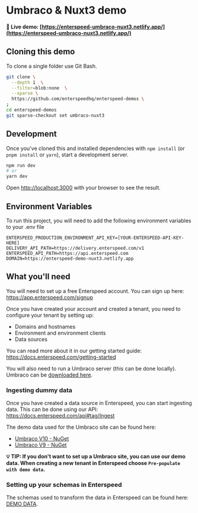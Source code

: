 # Umbraco & Nuxt3 demo

**🔗 Live demo: [https://enterspeed-umbraco-nuxt3.netlify.app/](https://enterspeed-umbraco-nuxt3.netlify.app/)**

## Cloning this demo

To clone a single folder use Git Bash.

```bash
git clone \
  --depth 1  \
  --filter=blob:none  \
  --sparse \
  https://github.com/enterspeedhq/enterspeed-demos \
;
cd enterspeed-demos
git sparse-checkout set umbraco-nuxt3
```

## Development

Once you've cloned this and installed dependencies with `npm install` (or `pnpm install` or `yarn`), start a development server.

```bash
npm run dev
# or
yarn dev
```

Open [http://localhost:3000](http://localhost:3000) with your browser to see the result.

## Environment Variables

To run this project, you will need to add the following environment variables to your .env file

```
ENTERSPEED_PRODUCTION_ENVIRONMENT_API_KEY=[YOUR-ENTERSPEED-API-KEY-HERE]
DELIVERY_API_PATH=https://delivery.enterspeed.com/v1
ENTERSPEED_API_PATH=https://api.enterspeed.com
DOMAIN=https://enterspeed-demo-nuxt3.netlify.app
```

## What you'll need

You will need to set up a free Enterspeed account. You can sign up here: https://app.enterspeed.com/signup

Once you have created your account and created a tenant, you need to configure your tenant by setting up:

- Domains and hostnames
- Environment and environment clients
- Data sources

You can read more about it in our getting started guide: https://docs.enterspeed.com/getting-started

You will also need to run a Umbraco server (this can be done locally). Umbraco can be [downloaded here](https://our.umbraco.com/download).

### Ingesting dummy data

Once you have created a data source in Enterspeed, you can start ingesting data. This can be done using our API: https://docs.enterspeed.com/api#tag/Ingest

The demo data used for the Umbraco site can be found here:

- [Umbraco V10 - NuGet](https://www.nuget.org/packages/Enterspeed.Demos.UmbracoCms.V10.FairyTales)
- [Umbraco V9 - NuGet](https://www.nuget.org/packages/Enterspeed.Demos.UmbracoCms.V9.FairyTales)

**💡 TIP: If you don't want to set up a Umbraco site, you can use our demo data. When creating a new tenant in Enterspeed choose `Pre-populate with demo data`.**

### Setting up your schemas in Enterspeed

The schemas used to transform the data in Enterspeed can be found here: [DEMO DATA](./DEMO-DATA/).

